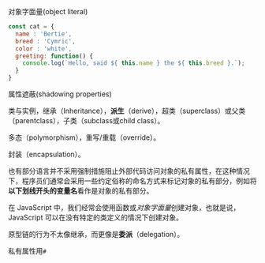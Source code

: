 对象字面量(object literal)
```js
const cat = {
  name : 'Bertie',
  breed : 'Cymric',
  color : 'white',
  greeting: function() {
    console.log(`Hello, said ${ this.name } the ${ this.breed }.`);
  }
}
```

属性遮蔽(shadowing properties)

类与实例，继承（Inheritance），**派生**（derive），超类（superclass）或父类（parentclass），子类（subclass或child class）。

多态（polymorphism），重写/重载（override）。

封装（encapsulation）。

也有部分语言并不采用强制措施阻止外部代码访问对象的私有属性，在这种情况下，程序员们通常会采用一些约定俗称的命名方式来标记对象的私有部分，例如将**以下划线开头的变量名**看作是对象的私有部分。

在 JavaScript 中，我们经常会使用函数或*对象字面量*创建对象，也就是说，JavaScript 可以在没有特定的类定义的情况下创建对象。

原型链的行为不太像继承，而更像是**委派**（delegation）。

私有属性用`#`